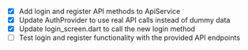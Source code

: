 - [x] Add login and register API methods to ApiService
- [x] Update AuthProvider to use real API calls instead of dummy data
- [x] Update login_screen.dart to call the new login method
- [ ] Test login and register functionality with the provided API endpoints
